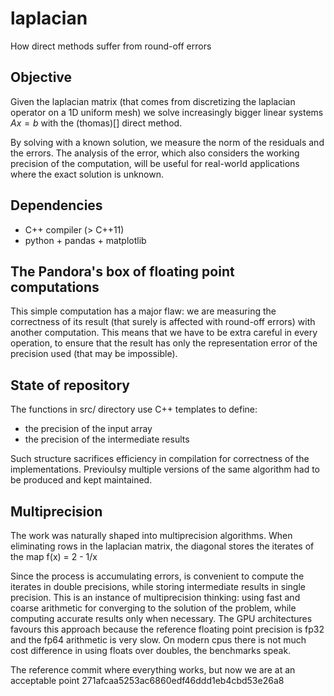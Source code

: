 # laplacian
How direct methods suffer from round-off errors


## Objective
Given the laplacian matrix (that comes from discretizing the laplacian operator on a 1D uniform mesh) we solve increasingly bigger linear systems $Ax = b$ with the (thomas)[] direct method.

By solving with a known solution, we measure the norm of the residuals and the errors. The analysis of the error, which also considers the working precision of the computation, will be useful for real-world applications where the exact solution is unknown.


## Dependencies
 * C++ compiler (> C++11)
 * python + pandas + matplotlib


## The Pandora's box of floating point computations
This simple computation has a major flaw: we are measuring the correctness of its result (that surely is affected with round-off errors) with another computation. This means that we have to be extra careful in every operation, to ensure that the result has only the representation error of the precision used (that may be impossible).


## State of repository
The functions in src/ directory use C++ templates to define:
 * the precision of the input array
 * the precision of the intermediate results

Such structure sacrifices efficiency in compilation for correctness of the implementations. Previoulsy multiple versions of the same algorithm had to be produced and kept maintained.


## Multiprecision
The work was naturally shaped into multiprecision algorithms. When eliminating rows in the laplacian matrix, the diagonal stores the iterates of the map f(x) = 2 - 1/x

Since the process is accumulating errors, is convenient to compute the iterates in double precisions, while storing intermediate results in single precision. This is an instance of multiprecision thinking: using fast and coarse arithmetic for converging to the solution of the problem, while computing accurate results only when necessary. The GPU architectures favours this approach because the reference floating point precision is fp32 and the fp64 arithmetic is very slow. On modern cpus there is not much cost difference in using floats over doubles, the benchmarks speak.


The reference commit where everything works, but now we are at an acceptable point
271afcaa5253ac6860edf46ddd1eb4cbd53e26a8

